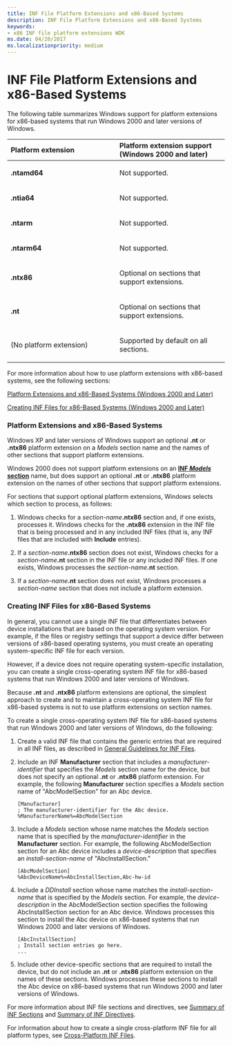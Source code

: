 ```yaml
---
title: INF File Platform Extensions and x86-Based Systems
description: INF File Platform Extensions and x86-Based Systems
keywords:
- x86 INF file platform extensions WDK
ms.date: 04/20/2017
ms.localizationpriority: medium
---
```


# INF File Platform Extensions and x86-Based Systems


The following table summarizes Windows support for platform extensions for x86-based systems that run Windows 2000 and later versions of Windows.

<table>
<colgroup>
<col width="50%" />
<col width="50%" />
</colgroup>
<thead>
<tr class="header">
<th align="left">Platform extension</th>
<th align="left">Platform extension support (Windows 2000 and later)</th>
</tr>
</thead>
<tbody>
<tr class="odd">
<td align="left"><p><strong>.ntamd64</strong></p></td>
<td align="left"><p>Not supported.</p></td>
</tr>
<tr class="even">
<td align="left"><p><strong>.ntia64</strong></p></td>
<td align="left"><p>Not supported.</p></td>
</tr>
<tr class="odd">
<td align="left"><p><strong>.ntarm</strong></p></td>
<td align="left"><p>Not supported.</p></td>
</tr>
<tr class="even">
<td align="left"><p><strong>.ntarm64</strong></p></td>
<td align="left"><p>Not supported.</p></td>
</tr>
<tr class="odd">
<td align="left"><p><strong>.ntx86</strong></p></td>
<td align="left"><p>Optional on sections that support extensions.</p></td>
</tr>
<tr class="even">
<td align="left"><p><strong>.nt</strong></p></td>
<td align="left"><p>Optional on sections that support extensions.</p></td>
</tr>
<tr class="odd">
<td align="left"><p>(No platform extension)</p></td>
<td align="left"><p>Supported by default on all sections.</p></td>
</tr>
</tbody>
</table>

 

For more information about how to use platform extensions with x86-based systems, see the following sections:

[Platform Extensions and x86-Based Systems (Windows 2000 and Later)](#platform-extensions-and-x86-based-systems--windows-2000-and-later-)

[Creating INF Files for x86-Based Systems (Windows 2000 and Later)](#creating-inf-files-for-x86-based-systems--windows-2000-and-later-)

### <a href="" id="platform-extensions-and-x86-based-systems--windows-2000-and-later-"></a> Platform Extensions and x86-Based Systems

Windows XP and later versions of Windows support an optional **.nt** or **.ntx86** platform extension on a *Models* section name and the names of other sections that support platform extensions.

Windows 2000 does not support platform extensions on an [**INF *Models* section**](inf-models-section.md) name, but does support an optional **.nt** or **.ntx86** platform extension on the names of other sections that support platform extensions.

For sections that support optional platform extensions, Windows selects which section to process, as follows:

1. Windows checks for a <em>section-name</em>**.ntx86** section and, if one exists, processes it. Windows checks for the **.ntx86** extension in the INF file that is being processed and in any included INF files (that is, any INF files that are included with **Include** entries).

2. If a <em>section-name</em>**.ntx86** section does not exist, Windows checks for a <em>section-name</em>**.nt** section in the INF file or any included INF files. If one exists, Windows processes the <em>section-name</em>**.nt** section.

3. If a <em>section-name</em>**.nt** section does not exist, Windows processes a *section-name* section that does not include a platform extension.

### <a href="" id="creating-inf-files-for-x86-based-systems--windows-2000-and-later-"></a> Creating INF Files for x86-Based Systems

In general, you cannot use a single INF file that differentiates between device installations that are based on the operating system version. For example, if the files or registry settings that support a device differ between versions of x86-based operating systems, you must create an operating system-specific INF file for each version.

However, if a device does not require operating system-specific installation, you can create a single cross-operating system INF file for x86-based systems that run Windows 2000 and later versions of Windows.

Because **.nt** and **.ntx86** platform extensions are optional, the simplest approach to create and to maintain a cross-operating system INF file for x86-based systems is not to use platform extensions on section names.

To create a single cross-operating system INF file for x86-based systems that run Windows 2000 and later versions of Windows, do the following:

1.  Create a valid INF file that contains the generic entries that are required in all INF files, as described in [General Guidelines for INF Files](general-guidelines-for-inf-files.md).

2.  Include an INF **Manufacturer** section that includes a *manufacturer-identifier* that specifies the *Models* section name for the device, but does not specify an optional **.nt** or **.ntx86** platform extension. For example, the following **Manufacturer** section specifies a *Models* section name of "AbcModelSection" for an Abc device.

    ```inf
    [Manufacturer]
    ; The manufacturer-identifier for the Abc device.
    %ManufacturerName%=AbcModelSection
    ```

3.  Include a *Models* section whose name matches the *Models* section name that is specified by the *manufacturer-identifier* in the **Manufacturer** section. For example, the following AbcModelSection section for an Abc device includes a *device-description* that specifies an *install-section-name* of "AbcInstallSection."

    ```inf
    [AbcModelSection]
    %AbcDeviceName%=AbcInstallSection,Abc-hw-id
    ```

4.  Include a *DDInstall* section whose name matches the *install-section-name* that is specified by the *Models* section. For example, the *device-description* in the AbcModelSection section specifies the following AbcInstallSection section for an Abc device. Windows processes this section to install the Abc device on x86-based systems that run Windows 2000 and later versions of Windows.

    ```inf
    [AbcInstallSection]
    ; Install section entries go here.
    ...
    ```

5.  Include other device-specific sections that are required to install the device, but do not include an **.nt** or **.ntx86** platform extension on the names of these sections. Windows processes these sections to install the Abc device on x86-based systems that run Windows 2000 and later versions of Windows.

For more information about INF file sections and directives, see [Summary of INF Sections](summary-of-inf-sections.md) and [Summary of INF Directives](summary-of-inf-directives.md).

For information about how to create a single cross-platform INF file for all platform types, see [Cross-Platform INF Files](cross-platform-inf-files.md).

 

 





